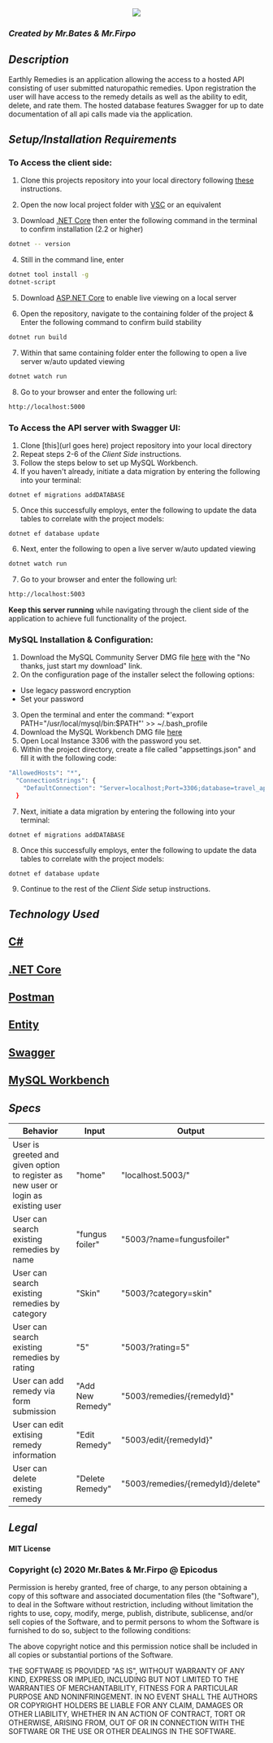 
<div style="text-align:center"><img src="https://i.ibb.co/M1QL2Pm/earthly-remedies.png"/></div>

### _Created by Mr.Bates & Mr.Firpo_

## _Description_

Earthly Remedies is an application allowing the access to a hosted API consisting of user submitted naturopathic remedies. Upon registration the user will have access to the remedy details as well as the ability to edit, delete, and rate them. The hosted database features Swagger for up to date documentation of all api calls made via the application.


## _Setup/Installation Requirements_ 

### To Access the client side:
1. Clone this projects repository into your local directory following [these](https://www.linode.com/docs/development/version-control/how-to-install-git-and-clone-a-github-repository/) instructions.

2. Open the now local project folder with [VSC](https://code.visualstudio.com/Download) or an equivalent

3. Download [.NET Core](https://docs.microsoft.com/en-us/dotnet/core/install/runtime?pivots=os-windows) then enter the following command in the terminal to confirm installation (2.2 or higher)
```sh
dotnet -- version
``` 
4. Still in the command line, enter
```sh
dotnet tool install -g 
dotnet-script
```
5. Download [ASP.NET Core](https://dotnet.microsoft.com/download) to enable live viewing on a local server

6. Open the repository, navigate to the containing folder of the project & Enter the following command to confirm build stability 

```sh
dotnet run build 
```

7. Within that same containing folder enter the following to open a live server w/auto updated viewing
```sh
dotnet watch run
``` 
8. Go to your browser and enter the following url:

```sh
http://localhost:5000
```
### To Access the API server with Swagger UI:
1. Clone [this](url goes here) project repository into your local directory
2. Repeat steps 2-6 of the _Client Side_ instructions.
3. Follow the steps below to set up MySQL Workbench.
4. If you haven't already, initiate a data migration by entering the following into your terminal:
```
dotnet ef migrations addDATABASE
```
5. Once this successfully employs, enter the following to update the data tables to correlate with the project models:
```
dotnet ef database update
```
6. Next, enter the following to open a live server w/auto updated viewing
```sh
dotnet watch run
``` 
7. Go to your browser and enter the following url:

```sh
http://localhost:5003
```
**Keep this server running** while navigating through the client side of the application to achieve full functionality of the project.

### MySQL Installation & Configuration:
1. Download the MySQL Community Server DMG file [here](https://dev.mysql.com/downloads/file/?id=484914) with the "No thanks, just start my download" link.
2. On the configuration page of the installer select the following options:
* Use legacy password encryption
* Set your password
3. Open the terminal and enter the command:
*'export PATH="/usr/local/mysql/bin:$PATH"' >> ~/.bash_profile
4. Download the MySQL Workbench DMG file [here](https://dev.mysql.com/downloads/file/?id=484391)
5. Open Local Instance 3306 with the password you set.
6. Within the project directory, create a file called "appsettings.json" and fill it with the following code:
```sh
"AllowedHosts": "*",
  "ConnectionStrings": {
    "DefaultConnection": "Server=localhost;Port=3306;database=travel_api;uid=root;pwd=[YOUR PASSWORD GOES HERE];"
  }
```
7. Next, initiate a data migration by entering the following into your terminal:
```
dotnet ef migrations addDATABASE
```
8. Once this successfully employs, enter the following to update the data tables to correlate with the project models:
```
dotnet ef database update
```
9. Continue to the rest of the _Client Side_ setup instructions.

## _Technology Used_

## <a href="https://en.wikipedia.org/wiki/C_Sharp_%28programming_language%29">C#</a>
## <a href="https://en.wikipedia.org/wiki/.NET_Core">.NET Core</a>
## <a href="https://www.postman.com/">Postman</a>
## <a href="https://docs.microsoft.com/en-us/dotnet/framework/data/adonet/ef/language-reference/entity-sql-language">Entity</a>
## <a href="https://github.com/swagger-api">Swagger</a>
## <a href="https://www.mysql.com/products/workbench/">MySQL Workbench</a>

## _Specs_

|Behavior|Input|Output|
|-----|-----|-----|
|User is greeted and given option to register as new user or login as existing user|"home"|"localhost.5003/"|
|User can search existing remedies by name|"fungus foiler"|"5003/?name=fungusfoiler"|
|User can search existing remedies by category|"Skin"|"5003/?category=skin"|
|User can search existing remedies by rating|"5"|"5003/?rating=5"|
|User can add remedy via form submission |"Add New Remedy"|"5003/remedies/{remedyId}"|
|User can edit extising remedy information|"Edit Remedy"|"5003/edit/{remedyId}"|
|User can delete existing remedy|"Delete Remedy"|"5003/remedies/{remedyId}/delete"|


## _Legal_

#### MIT License

### Copyright (c) 2020 Mr.Bates & Mr.Firpo @ Epicodus

Permission is hereby granted, free of charge, to any person obtaining a copy
of this software and associated documentation files (the "Software"), to deal
in the Software without restriction, including without limitation the rights
to use, copy, modify, merge, publish, distribute, sublicense, and/or sell
copies of the Software, and to permit persons to whom the Software is
furnished to do so, subject to the following conditions:

The above copyright notice and this permission notice shall be included in all
copies or substantial portions of the Software.

THE SOFTWARE IS PROVIDED "AS IS", WITHOUT WARRANTY OF ANY KIND, EXPRESS OR
IMPLIED, INCLUDING BUT NOT LIMITED TO THE WARRANTIES OF MERCHANTABILITY,
FITNESS FOR A PARTICULAR PURPOSE AND NONINFRINGEMENT. IN NO EVENT SHALL THE
AUTHORS OR COPYRIGHT HOLDERS BE LIABLE FOR ANY CLAIM, DAMAGES OR OTHER
LIABILITY, WHETHER IN AN ACTION OF CONTRACT, TORT OR OTHERWISE, ARISING FROM,
OUT OF OR IN CONNECTION WITH THE SOFTWARE OR THE USE OR OTHER DEALINGS IN THE
SOFTWARE.
